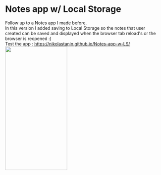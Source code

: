 

# Notes app w/ Local Storage
Follow up to a Notes app I made before. <br>
In this version I added saving to Local Storage so the notes that user created can be saved and displayed when the browser tab reload's or the browser is reopened :) 
<br>Test the app : https://nikolastanin.github.io/Notes-app-w-LS/
<img src = "https://user-images.githubusercontent.com/64794561/117042219-f7e29800-ad0b-11eb-828f-dd176f69c4db.jpg" width="200" height="400" />
